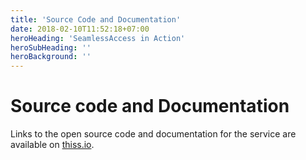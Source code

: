 ```yaml
---
title: 'Source Code and Documentation'
date: 2018-02-10T11:52:18+07:00
heroHeading: 'SeamlessAccess in Action'
heroSubHeading: ''
heroBackground: ''
---
```


# Source code and Documentation

Links to the open source code and documentation for the service are available on [thiss.io](https://thiss.io).
